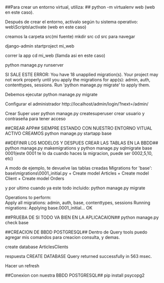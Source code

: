 ##Para crear un entorno virtual, utiliza: ##
python -m virtualenv web   (web en este caso).


Después de crear el entorno, actívalo según tu sistema operativo:
web\Scripts\activate  (web en este caso)


creamos la carpeta src(mi fuente)
mkdir src
cd src para navegar

django-admin startproject mi_web

correr la app
cd mi_web (llamda asi en este caso)

python manage.py runserver 

SI SALE ESTE ERROR: 
You have 18 unapplied migration(s). Your project may not work properly until you apply the migrations for app(s): admin, auth, contenttypes, sessions.
Run 'python manage.py migrate' to apply them.

Debemos ejecutar
python manage.py migrate

Configurar el administrador 
http://localhost/admin/login/?next=/admin/

Crear Super user
python manage.py createsuperuser
crear usuario y contraseña para tener acceso

##CREAR APP##
SIEMPRE ESTANDO CON NUESTRO ENTORNO VITUAL ACTIVO CREAMOS 
python manage.py startapp base 

##DEFINIR LOS MODELOS Y DESPUES CREAR LAS TABLAS EN LA BBDD##
python manage.py makemigrations y python manage.py sqlmigrate base 0001(este 0001 te lo da cuando haces la migracion, puede ser 0002,5,10, etc)

A modo de ejemplo, te devuelve las tablas creadas Migrations for 'base':
  base\migrations\0001_initial.py
    + Create model Articles
    + Create model Client
    + Create model Orders

y por ultimo cuando ya este todo incluido:
python manage.py migrate 

Operations to perform:                                                                                                                           
  Apply all migrations: admin, auth, base, contenttypes, sessions
Running migrations:
  Applying base.0001_initial... OK

##PRUEBA DE SI TODO VA BIEN EN LA APLICACAION##
python manage.py check base



##CREACION DE BBDD POSTGRESQL##
Dentro de Query tools puedo agregar mis comandos para creacion consulta, y demas.

create database ArticlesClients 

respuesta
CREATE DATABASE
Query returned successfully in 563 msec.

Hacer un refresh

##Conexion con nuestra BBDD POSTGRESQL##
pip install psycopg2